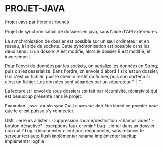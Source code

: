 # PROJET-JAVA
Projet Java par Peter et Younes

Projet de synchronisation de dossiers en java, sans l'aide d'API extérieures.


La synchronisation de dossier est possible sur un seul ordinateur, et en réseau, à l'aide de sockets. Cette synchronisation est possible dans les deux sens : si un dossier A est modifié, alors le dossier B est modifié, et inversement.


Pour l'envoi de données par les sockets, on serialize les données en String, puis on les deserialize. Dans l'ordre, on envoie d'abord 1 si c'est un dossier, 0 si c'est un fichier, puis le chemin relatif du fichier, puis son contenu si c'est un fichier. Les données sont séparées par un séparateur " || ".


La lecture et l'envoi de sous dossiers est fait par récursivité, récursivité qui est beaucoup présente dans le projet.

Execution : java -cp bin sync.Gui
Le serveur doit être lancé en premier pour que le client puisse s'y connecter.

UML : erreurs à lister :
    -suppression source/destination
    -champs vides*
    -bouton désactivé*
    -exceptions faux chemin*
bug : cloner dans un dossier non nul ?
bug : deconnecter client puis reconnecter, sans relancer le serveur
test auto flush
implémenter rename
implémenter backup
implémenter logfile